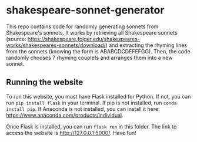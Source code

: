 # shakespeare-sonnet-generator

This repo contains code for randomly generating sonnets from Shakespeare's sonnets. It works by retrieving all Shakespeare sonnets (source: https://shakespeare.folger.edu/shakespeares-works/shakespeares-sonnets/download/) and extracting the rhyming lines from the sonnets (knowing the form is ABABCDCDEFEFGG). Then, the code randomly chooses 7 rhyming couplets and arranges them into a new sonnet.

## Running the website

To run this website, you must have Flask installed for Python. If not, you can run `pip install flask` in your terminal. If pip is not installed, run `conda install pip`. If Anaconda is not installed, you can install it here: https://www.anaconda.com/products/individual.

Once Flask is installed, you can run `flask run` in this folder. The link to access the website is http://127.0.0.1:5000/. Have fun!